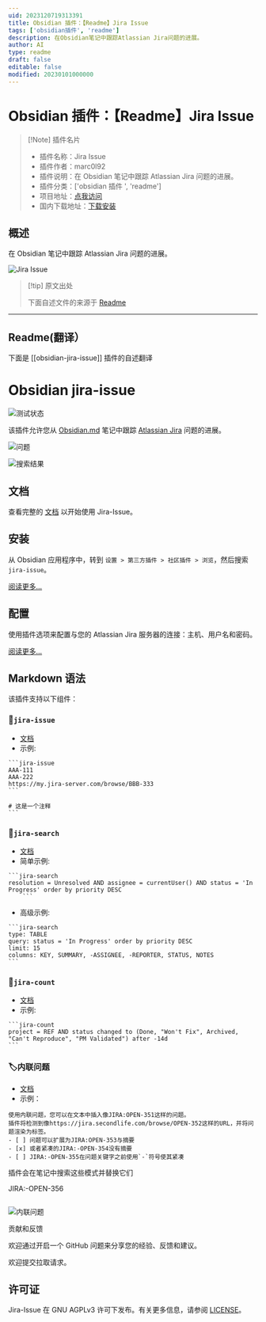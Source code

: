 ```yaml
---
uid: 2023120719313391
title: Obsidian 插件：【Readme】Jira Issue
tags: ['obsidian插件', 'readme']
description: 在Obsidian笔记中跟踪Atlassian Jira问题的进展。
author: AI
type: readme
draft: false
editable: false
modified: 20230101000000
---
```


# Obsidian 插件：【Readme】Jira Issue

> [!Note] 插件名片
> - 插件名称：Jira Issue
> - 插件作者：marc0l92
> - 插件说明：在 Obsidian 笔记中跟踪 Atlassian Jira 问题的进展。
> - 插件分类：['obsidian 插件 ', 'readme']
> - 项目地址：[点我访问](https://github.com/marc0l92/obsidian-jira-issue)
> - 国内下载地址：[下载安装](https://pkmer.cn/products/plugin/pluginMarket/?obsidian-jira-issue)

## 概述

在 Obsidian 笔记中跟踪 Atlassian Jira 问题的进展。

![Jira Issue](https://cdn.pkmer.cn/covers/obsidian-jira-issue.png!pkmer)

> [!tip] 原文出处
>
>下面自述文件的来源于 [Readme](https://ghproxy.net/https://raw.githubusercontent.com/marc0l92/obsidian-jira-issue/master/README.md)
>

---

## Readme(翻译）

下面是 [[obsidian-jira-issue]] 插件的自述翻译

# Obsidian jira-issue

![测试状态](https://github.com/marc0l92/obsidian-jira-issue/actions/workflows/ci.yaml/badge.svg)

该插件允许您从 [Obsidian.md](https://obsidian.md/) 笔记中跟踪 [Atlassian Jira](https://www.atlassian.com/software/jira) 问题的进展。

![问题](https://cdn.pkmer.cn/covers/obsidian-jira-issue_2_0.png!pkmer)

![搜索结果](https://cdn.pkmer.cn/covers/obsidian-jira-issue_2_1.png!pkmer)

## 文档

查看完整的 [文档](https://marc0l92.github.io/obsidian-jira-issue) 以开始使用 Jira-Issue。

## 安装

从 Obsidian 应用程序中，转到 `设置 > 第三方插件 > 社区插件 > 浏览`，然后搜索 `jira-issue`。

[阅读更多...](https://marc0l92.github.io/obsidian-jira-issue/docs/get-started/installation)

## 配置

使用插件选项来配置与您的 Atlassian Jira 服务器的连接：主机、用户名和密码。

[阅读更多...](https://marc0l92.github.io/obsidian-jira-issue/docs/get-started/basic-authentication)

## Markdown 语法

该插件支持以下组件：

### 📃`jira-issue`

- [文档](https://marc0l92.github.io/obsidian-jira-issue/docs/components/jira-issue)
- 示例:

````
```jira-issue
AAA-111
AAA-222
https://my.jira-server.com/browse/BBB-333
```

# 这是一个注释
```
````

### 🔎`jira-search`

- [文档](https://marc0l92.github.io/obsidian-jira-issue/docs/components/jira-search)
- 简单示例:

````
```jira-search
resolution = Unresolved AND assignee = currentUser() AND status = 'In Progress' order by priority DESC
    ```
````

- 高级示例:

````
```jira-search
type: TABLE
query: status = 'In Progress' order by priority DESC
limit: 15
columns: KEY, SUMMARY, -ASSIGNEE, -REPORTER, STATUS, NOTES
```
````

### 🔢`jira-count`

- [文档](https://marc0l92.github.io/obsidian-jira-issue/docs/components/jira-count)
- 示例:

````
```jira-count
project = REF AND status changed to (Done, "Won't Fix", Archived, "Can't Reproduce", "PM Validated") after -14d
```
````

### 🏷️内联问题

- [文档](https://marc0l92.github.io/obsidian-jira-issue/docs/components/inline-issue)
- 示例：

```
使用内联问题，您可以在文本中插入像JIRA:OPEN-351这样的问题。
插件将检测到像https://jira.secondlife.com/browse/OPEN-352这样的URL，并将问题渲染为标签。
- [ ] 问题可以扩展为JIRA:OPEN-353与摘要
- [x] 或者紧凑的JIRA:-OPEN-354没有摘要
- [ ] JIRA:-OPEN-355在问题关键字之前使用`-`符号使其紧凑
```

插件会在笔记中搜索这些模式并替换它们

JIRA:-OPEN-356

```
```

![内联问题](https://cdn.pkmer.cn/covers/obsidian-jira-issue_2_2.png!pkmer)

贡献和反馈

欢迎通过开启一个 GitHub 问题来分享您的经验、反馈和建议。

欢迎提交拉取请求。

## 许可证

Jira-Issue 在 GNU AGPLv3 许可下发布。有关更多信息，请参阅 [LICENSE](https://github.com/marc0l92/obsidian-jira-issue/blob/master/LICENSE)。

